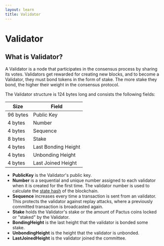 ```yaml
---
layout: learn
title: Validator
---
```


# Validator

## What is Validator?

A Validator is a node that participates in the consensus process by sharing its votes.
Validators get rewarded for creating new blocks, and to become a Validator, they must bond tokens in the form of stake.
The more stake they bond, the higher their weight in the consensus protocol.

The Validator structure is 124 bytes long and consists the following fields:

| Size     | Field               |
| -------- | ------------------- |
| 96 bytes | Public Key          |
| 4 bytes  | Number              |
| 4 bytes  | Sequence            |
| 8 bytes  | Stake               |
| 4 bytes  | Last Bonding Height |
| 4 bytes  | Unbonding Height    |
| 4 bytes  | Last Joined Height  |

- **PublicKey** is the Validator's public key.
- **Number** is a sequential and unique number assigned to each validator when it is created for the first time.
  The validator number is used to calculate the [state hash](/learn/blockchain/state-merkle) of the blockchain.
- **Sequence** increases every time a transaction is sent from an validator. This protects the validator against replay attacks,
  where a previously committed transaction is broadcasted again.
- **Stake** holds the Validator's stake or the amount of Pactus coins locked or "staked" by the Validator.
- **BondingHeight** is the last height that the validator is bonded some stake.
- **UnbondingHeight** is the height that the validator is unbonded.
- **LastJoinedHeight** is the validator joined the committee.
